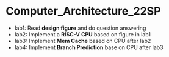 # Computer_Architecture_22SP

* lab1: Read **design figure** and do question answering
* lab2: Implement a **RISC-V CPU** based on figure in lab1
* lab3: Implement **Mem Cache** based on CPU after lab2
* lab4: Implement **Branch Prediction** base on CPU after lab3